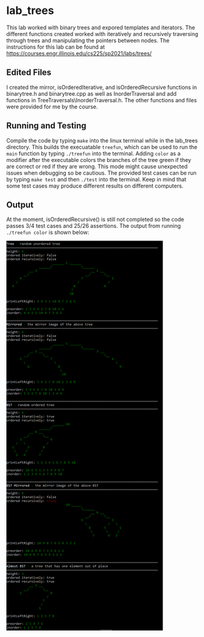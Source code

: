 # lab_trees
This lab worked with binary trees and expored templates and iterators. The different functions created worked with iteratively and recursively traversing through trees and manipulating the pointers between nodes. The instructions for this lab can be found at https://courses.engr.illinois.edu/cs225/sp2021/labs/trees/

## Edited Files
I created the mirror, isOrderedIterative, and isOrderedRecursive functions in binarytree.h and binarytree.cpp as well as InorderTraversal and add functions in TreeTraversals\InorderTraversal.h. The other functions and files were provided for me by the course.

## Running and Testing
Compile the code by typing <code>make</code> into the linux terminal while in the lab_trees directory.
This builds the execuatable <code>treefun</code>, which can be used to run the <code>main</code> function by typing <code>./treefun</code> into the terminal.
Adding <code>color</code> as a modifier after the executable colors the branches of the tree green if they are correct or red if they are wrong.
This mode might cause unexpected issues when debugging so be cautious.
The provided test cases can be run by typing <code>make test</code> and then <code>./test</code> into the terminal.
Keep in mind that some test cases may produce different results on different computers.

## Output
At the moment, isOrderedRecursive() is still not completed so the code passes 3/4 test cases and 25/26 assertions. The output from running <code>./treefun color</code> is shown below:  

![treefun color](Output.png "Output.PNG")
